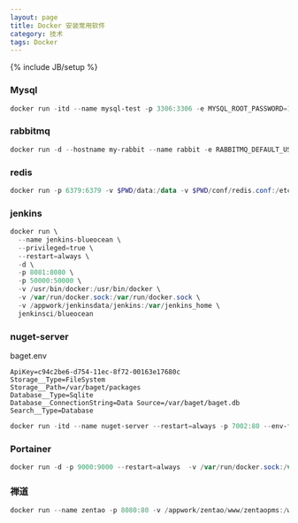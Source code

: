 ```yaml
---
layout: page
title: Docker 安装常用软件
category: 技术
tags: Docker
---
```

{% include JB/setup %}

### Mysql
~~~ PowerShell   
docker run -itd --name mysql-test -p 3306:3306 -e MYSQL_ROOT_PASSWORD=123456 mysql --lower_case_table_names=0 //区分大小写
~~~

### rabbitmq
~~~ PowerShell
docker run -d --hostname my-rabbit --name rabbit -e RABBITMQ_DEFAULT_USER=admin -e RABBITMQ_DEFAULT_PASS=123456 -e RABBITMQ_DEFAULT_VHOST=XDBVHOST -p 15672:15672 -p 5672:5672 rabbitmq:3-management
~~~

### redis
~~~ PowerShell
docker run -p 6379:6379 -v $PWD/data:/data -v $PWD/conf/redis.conf:/etc/redis/redis.conf --privileged=true --restart=always --name myredis -d redis redis-server /etc/redis/redis.conf
~~~

### jenkins
~~~ PowerShell
docker run \
  --name jenkins-blueocean \ 
  --privileged=true \
  --restart=always \
  -d \
  -p 8081:8080 \
  -p 50000:50000 \
  -v /usr/bin/docker:/usr/bin/docker \
  -v /var/run/docker.sock:/var/run/docker.sock \
  -v /appwork/jenkinsdata/jenkins:/var/jenkins_home \
  jenkinsci/blueocean    
~~~

### nuget-server
baget.env
~~~ Plain Text
ApiKey=c94c2be6-d754-11ec-8f72-00163e17680c
Storage__Type=FileSystem
Storage__Path=/var/baget/packages
Database__Type=Sqlite
Database__ConnectionString=Data Source=/var/baget/baget.db
Search__Type=Database
~~~
~~~ PowerShell
docker run -itd --name nuget-server --restart=always -p 7002:80 --env-file baget.env -v "$(pwd)/baget-data:/var/baget" loicsharma/baget:latest
~~~

### Portainer  
~~~ PowerShell
docker run -d -p 9000:9000 --restart=always  -v /var/run/docker.sock:/var/run/docker.sock -v portainer_data:/data -v /public:/public --name prtainer-test  portainer/portainer
~~~

### 禅道
~~~ PowerShell
docker run --name zentao -p 8080:80 -v /appwork/zentao/www/zentaopms:/www/zentaopms -v /appwork/zentao/www/mysqldata:/var/lib/mysql -e MYSQL_ROOT_PASSWORD=123456 -d easysoft/zentao:15.0.3 --restart=always
~~~